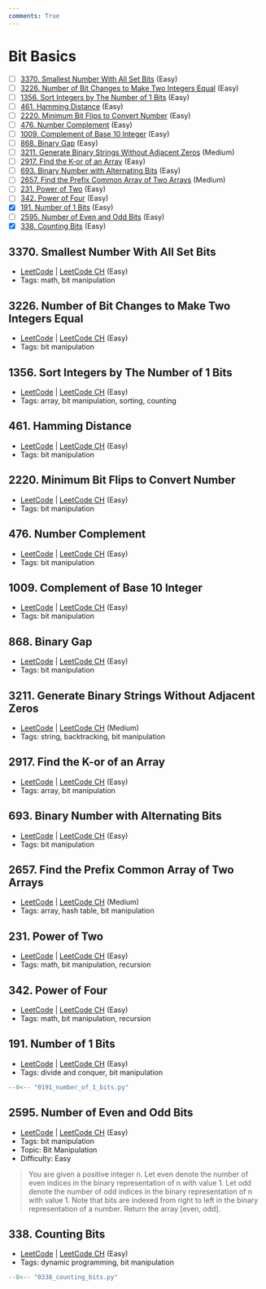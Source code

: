 ```yaml
---
comments: True
---
```


# Bit Basics

- [ ] [3370. Smallest Number With All Set Bits](https://leetcode.cn/problems/smallest-number-with-all-set-bits/) (Easy)
- [ ] [3226. Number of Bit Changes to Make Two Integers Equal](https://leetcode.cn/problems/number-of-bit-changes-to-make-two-integers-equal/) (Easy)
- [ ] [1356. Sort Integers by The Number of 1 Bits](https://leetcode.cn/problems/sort-integers-by-the-number-of-1-bits/) (Easy)
- [ ] [461. Hamming Distance](https://leetcode.cn/problems/hamming-distance/) (Easy)
- [ ] [2220. Minimum Bit Flips to Convert Number](https://leetcode.cn/problems/minimum-bit-flips-to-convert-number/) (Easy)
- [ ] [476. Number Complement](https://leetcode.cn/problems/number-complement/) (Easy)
- [ ] [1009. Complement of Base 10 Integer](https://leetcode.cn/problems/complement-of-base-10-integer/) (Easy)
- [ ] [868. Binary Gap](https://leetcode.cn/problems/binary-gap/) (Easy)
- [ ] [3211. Generate Binary Strings Without Adjacent Zeros](https://leetcode.cn/problems/generate-binary-strings-without-adjacent-zeros/) (Medium)
- [ ] [2917. Find the K-or of an Array](https://leetcode.cn/problems/find-the-k-or-of-an-array/) (Easy)
- [ ] [693. Binary Number with Alternating Bits](https://leetcode.cn/problems/binary-number-with-alternating-bits/) (Easy)
- [ ] [2657. Find the Prefix Common Array of Two Arrays](https://leetcode.cn/problems/find-the-prefix-common-array-of-two-arrays/) (Medium)
- [ ] [231. Power of Two](https://leetcode.cn/problems/power-of-two/) (Easy)
- [ ] [342. Power of Four](https://leetcode.cn/problems/power-of-four/) (Easy)
- [x] [191. Number of 1 Bits](https://leetcode.cn/problems/number-of-1-bits/) (Easy)
- [ ] [2595. Number of Even and Odd Bits](https://leetcode.cn/problems/number-of-even-and-odd-bits/) (Easy)
- [x] [338. Counting Bits](https://leetcode.cn/problems/counting-bits/) (Easy)

## 3370. Smallest Number With All Set Bits

-   [LeetCode](https://leetcode.com/problems/smallest-number-with-all-set-bits/) | [LeetCode CH](https://leetcode.cn/problems/smallest-number-with-all-set-bits/) (Easy)
-   Tags: math, bit manipulation

## 3226. Number of Bit Changes to Make Two Integers Equal

-   [LeetCode](https://leetcode.com/problems/number-of-bit-changes-to-make-two-integers-equal/) | [LeetCode CH](https://leetcode.cn/problems/number-of-bit-changes-to-make-two-integers-equal/) (Easy)
-   Tags: bit manipulation

## 1356. Sort Integers by The Number of 1 Bits

-   [LeetCode](https://leetcode.com/problems/sort-integers-by-the-number-of-1-bits/) | [LeetCode CH](https://leetcode.cn/problems/sort-integers-by-the-number-of-1-bits/) (Easy)
-   Tags: array, bit manipulation, sorting, counting

## 461. Hamming Distance

-   [LeetCode](https://leetcode.com/problems/hamming-distance/) | [LeetCode CH](https://leetcode.cn/problems/hamming-distance/) (Easy)
-   Tags: bit manipulation

## 2220. Minimum Bit Flips to Convert Number

-   [LeetCode](https://leetcode.com/problems/minimum-bit-flips-to-convert-number/) | [LeetCode CH](https://leetcode.cn/problems/minimum-bit-flips-to-convert-number/) (Easy)
-   Tags: bit manipulation

## 476. Number Complement

-   [LeetCode](https://leetcode.com/problems/number-complement/) | [LeetCode CH](https://leetcode.cn/problems/number-complement/) (Easy)
-   Tags: bit manipulation

## 1009. Complement of Base 10 Integer

-   [LeetCode](https://leetcode.com/problems/complement-of-base-10-integer/) | [LeetCode CH](https://leetcode.cn/problems/complement-of-base-10-integer/) (Easy)
-   Tags: bit manipulation

## 868. Binary Gap

-   [LeetCode](https://leetcode.com/problems/binary-gap/) | [LeetCode CH](https://leetcode.cn/problems/binary-gap/) (Easy)
-   Tags: bit manipulation

## 3211. Generate Binary Strings Without Adjacent Zeros

-   [LeetCode](https://leetcode.com/problems/generate-binary-strings-without-adjacent-zeros/) | [LeetCode CH](https://leetcode.cn/problems/generate-binary-strings-without-adjacent-zeros/) (Medium)
-   Tags: string, backtracking, bit manipulation

## 2917. Find the K-or of an Array

-   [LeetCode](https://leetcode.com/problems/find-the-k-or-of-an-array/) | [LeetCode CH](https://leetcode.cn/problems/find-the-k-or-of-an-array/) (Easy)
-   Tags: array, bit manipulation

## 693. Binary Number with Alternating Bits

-   [LeetCode](https://leetcode.com/problems/binary-number-with-alternating-bits/) | [LeetCode CH](https://leetcode.cn/problems/binary-number-with-alternating-bits/) (Easy)
-   Tags: bit manipulation

## 2657. Find the Prefix Common Array of Two Arrays

-   [LeetCode](https://leetcode.com/problems/find-the-prefix-common-array-of-two-arrays/) | [LeetCode CH](https://leetcode.cn/problems/find-the-prefix-common-array-of-two-arrays/) (Medium)
-   Tags: array, hash table, bit manipulation

## 231. Power of Two

-   [LeetCode](https://leetcode.com/problems/power-of-two/) | [LeetCode CH](https://leetcode.cn/problems/power-of-two/) (Easy)
-   Tags: math, bit manipulation, recursion

## 342. Power of Four

-   [LeetCode](https://leetcode.com/problems/power-of-four/) | [LeetCode CH](https://leetcode.cn/problems/power-of-four/) (Easy)
-   Tags: math, bit manipulation, recursion

## 191. Number of 1 Bits

-   [LeetCode](https://leetcode.com/problems/number-of-1-bits/) | [LeetCode CH](https://leetcode.cn/problems/number-of-1-bits/) (Easy)
-   Tags: divide and conquer, bit manipulation

```python title="191. Number of 1 Bits - Python Solution"
--8<-- "0191_number_of_1_bits.py"
```

## 2595. Number of Even and Odd Bits

-   [LeetCode](https://leetcode.com/problems/number-of-even-and-odd-bits/) | [LeetCode CH](https://leetcode.cn/problems/number-of-even-and-odd-bits/) (Easy)
-   Tags: bit manipulation
-   Topic: Bit Manipulation
-   Difficulty: Easy

> You are given a positive integer n.
> Let even denote the number of even indices in the binary representation of n with value 1.
> Let odd denote the number of odd indices in the binary representation of n with value 1.
> Note that bits are indexed from right to left in the binary representation of a number.
> Return the array [even, odd].

## 338. Counting Bits

-   [LeetCode](https://leetcode.com/problems/counting-bits/) | [LeetCode CH](https://leetcode.cn/problems/counting-bits/) (Easy)
-   Tags: dynamic programming, bit manipulation

```python title="338. Counting Bits - Python Solution"
--8<-- "0338_counting_bits.py"
```
